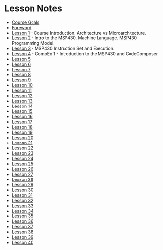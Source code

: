 # Lesson Notes

- [Course Goals](course_goals)
- [Foreword](foreword)
- [Lesson 1](L1/) - Course Introduction. Architecture vs Microarchitecture.
- [Lesson 2](L2) - Intro to the MSP430.  Machine Language.  MSP430 Programming Model.
- [Lesson 3](L3) - MSP430 Instruction Set and Execution.
- [Lesson 4](L4) - CompEx 1 - Introduction to the MSP430 and CodeComposer
- [Lesson 5](L5)
- [Lesson 6](L6)
- [Lesson 7](L7)
- [Lesson 8](L8)
- [Lesson 9](L9)
- [Lesson 10](L10)
- [Lesson 11](L11)
- [Lesson 12](L12)
- [Lesson 13](L13)
- [Lesson 14](L14)
- [Lesson 15](L15)
- [Lesson 16](L16)
- [Lesson 17](L17)
- [Lesson 18](L18)
- [Lesson 19](L19)
- [Lesson 20](L20)
- [Lesson 21](L21)
- [Lesson 22](L22)
- [Lesson 23](L23)
- [Lesson 24](L24)
- [Lesson 25](L25)
- [Lesson 26](L26)
- [Lesson 27](L27)
- [Lesson 28](L28)
- [Lesson 29](L29)
- [Lesson 30](L30)
- [Lesson 31](L31)
- [Lesson 32](L32)
- [Lesson 33](L33)
- [Lesson 34](L34)
- [Lesson 35](L35)
- [Lesson 36](L36)
- [Lesson 37](L37)
- [Lesson 38](L38)
- [Lesson 39](L39)
- [Lesson 40](L40)

